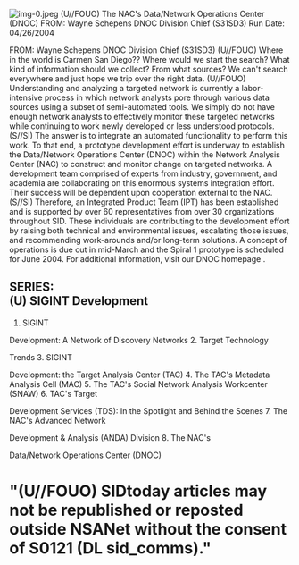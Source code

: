 ![img-0.jpeg](img-0.jpeg)
(U//FOUO) The NAC's Data/Network Operations Center (DNOC)
FROM: Wayne Schepens
DNOC Division Chief (S31SD3)
Run Date: 04/26/2004

FROM: Wayne Schepens
DNOC Division Chief (S31SD3)
(U//FOUO) Where in the world is Carmen San Diego?? Where
would we start the search? What kind of information should we
collect? From what sources? We can't search everywhere and just
hope we trip over the right data.
(U//FOUO) Understanding and analyzing a targeted network is currently a labor-intensive process in which network analysts pore through various data sources using a subset of semi-automated tools. We simply do not have enough network analysts to effectively monitor these targeted networks while continuing to work newly developed or less understood protocols.
(S//SI) The answer is to integrate an automated functionality to perform this work. To that end, a prototype development effort is underway to establish the Data/Network Operations Center (DNOC) within the Network Analysis Center (NAC) to construct and monitor change on targeted networks. A development team comprised of experts from industry, government, and academia are collaborating on this enormous systems integration effort. Their success will be dependent upon cooperation external to the NAC.
(S//SI) Therefore, an Integrated Product Team (IPT) has been established and is supported by over 60 representatives from over 30 organizations throughout SID. These individuals are contributing to the development effort by raising both technical and environmental issues, escalating those issues, and recommending work-arounds and/or long-term solutions. A concept of operations is due out in mid-March and the Spiral 1 prototype is scheduled for June 2004. For additional information, visit our DNOC homepage .

## SERIES: <br> (U) SIGINT Development

1. SIGINT

Development: A
Network of Discovery
Networks
2. Target Technology

Trends
3. SIGINT

Development: the
Target Analysis
Center (TAC)
4. The TAC's Metadata Analysis Cell (MAC)
5. The TAC's Social Network Analysis Workcenter (SNAW)
6. TAC's Target

Development
Services (TDS): In the Spotlight and Behind the Scenes
7. The NAC's Advanced Network

Development \& Analysis (ANDA) Division
8. The NAC's

Data/Network Operations Center (DNOC)

# "(U//FOUO) SIDtoday articles may not be republished or reposted outside NSANet without the consent of S0121 (DL sid_comms)."
